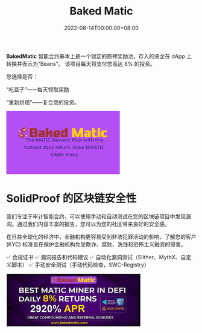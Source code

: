 ﻿---
title: "Baked Matic"
description: "MATIC 奖励池，每日回报最丰厚。 烘焙 BMATIC 每天赚取 8% Matic"
date: 2022-08-14T00:00:00+08:00
lastmod: 2022-08-14T00:00:00+08:00
draft: false
authors: ["crazyxuanshao"]
featuredImage: "baked-matic.png"
tags: ["High risk","Baked Matic"]
categories: ["nfts"]
nfts: ["High risk"]
blockchain: "Polygon"
website: "https://bakedmatic.com/?utm_source=DappRadar&utm_medium=deeplink&utm_campaign=visit-website"
twitter: "https://twitter.com/bakedmatic"
discord: ""
telegram: "https://t.me/bakedmatic"
github: "https://github.com/Tech-Audit/Smart-Contract-Audits/blob/main/TECHAUDIT_BAKED%20MATIC.pdf"
youtube: ""
twitch: ""
facebook: ""
instagram: ""
reddit: ""
medium: ""
steam: ""
gitbook: ""
googleplay: ""
appstore: ""
status: "Live"
weight: 
lightgallery: true
toc: true
pinned: false
recommend: false
recommend1: false
---
<p><strong>BakedMatic</strong> 智能合约基本上是一个锁定的质押奖励池，存入的资金在 dApp 上转换并表示为“Beans”。 该项目每天将支付您高达 8% 的投资。</p>
<p>您选择是否：</p>
<p>“吃豆子”——每天领取奖励</p>
<p>“重新烘焙”——复合您的投资。</p>

![下载](下载.png)

# SolidProof 的区块链安全性

我们专注于审计智能合约，可以使用手动和自动测试在您的区块链项目中发现漏洞。通过我们内容丰富的报告，您可以为您的社区带来良好的安全感。

在日益全球化的经济中，金融机构更容易受到非法犯罪活动的影响。了解您的客户 (KYC) 标准旨在保护金融机构免受欺诈、腐败、洗钱和恐怖主义融资的侵害。

✅ 合规证书
✅ 漏洞报告和代码建议
✅ 自动化漏洞测试（Slither、MythX、自定义脚本）
✅ 手动安全测试（手动代码检查，SWC-Registry）

![dsanin](dsanin.png)